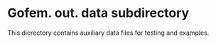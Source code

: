 # Gofem. out. data subdirectory

This dicrectory contains auxiliary data files for testing and examples.

